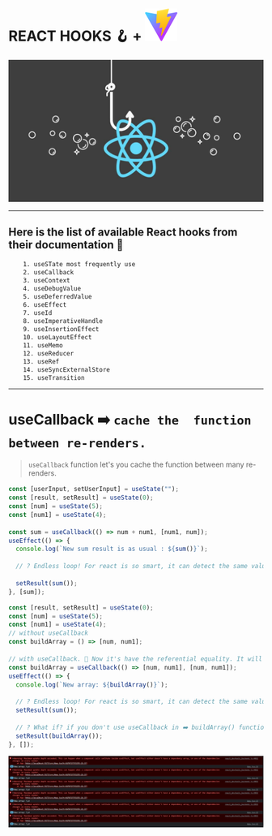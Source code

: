 # REACT HOOKS 🪝 + ![vit svg](/public/vite.svg)

![React hooks thumbnail for README.md](public/images/reacthooks.png)

---

## Here is the list of available React hooks from their documentation 📃

        1. useSTate most frequently use
        2. useCallback
        3. useContext
        4. useDebugValue
        5. useDeferredValue
        6. useEffect
        7. useId
        8. useImperativeHandle
        9. useInsertionEffect
        10. useLayoutEffect
        11. useMemo
        12. useReducer
        13. useRef
        14. useSyncExternalStore
        15. useTransition

---

# useCallback ➡️ `cache the  function between re-renders.`

> `useCallback` function let's you cache the function between many re-renders.

```js
const [userInput, setUserInput] = useState("");
const [result, setResult] = useState(0);
const [num] = useState(5);
const [num1] = useState(4);

const sum = useCallback(() => num + num1, [num1, num]);
useEffect(() => {
  console.log(`New sum result is as usual : ${sum()}`);

  // ? Endless loop! For react is so smart, it can detect the same value and not changed anything because of value is same and prevent the loop. So what's going on here❓We are updating the state by setResult(sum())-(because of sum return a permeative value). When the state change react re-render component. When component re-render() useEffect called and useEffect is looking for [sum] changes and inside of the useEffect we are again change the state by putting sum() inside of setResult(). Again state change when state change react re-render components after re-render useEffect called and blah blah. It could be endless loop like this. But react can detect that value is not changing that's why it's not happing.🚀

  setResult(sum());
}, [sum]);
```

```js
const [result, setResult] = useState(0);
const [num] = useState(5);
const [num1] = useState(4);
// without useCallback
const buildArray = () => [num, num1];

// with useCallback. 🚀 Now it's have the referential equality. It will memoized function before the function gives new value or return new value
const buildArray = useCallback(() => [num, num1], [num, num1]);
useEffect(() => {
  console.log(`New array: ${buildArray()}`);

  // ? Endless loop! For react is so smart, it can detect the same value and not changed anything because of value is same and prevent the loop. So what's going on here❓We are updating the state by setResult(sum())-(because of sum return a permeative value). When the state change react re-render component. When component re-render() useEffect called and useEffect is looking for [sum] changes and inside of the useEffect we are again change the state by putting sum() inside of setResult(). Again state change when state change react re-render components after re-render useEffect called and blah blah. It could be endless loop like this. But react can detect that value is not changing that's why it's not happing.🚀
  setResult(sum());

  // ? What if? if you don't use useCallback in ➡️ buildArray() function. BuildArray function returning a new array and we are set the returned buildArray function array to the result state. So it's going to be an endless rendering loop.
  setResult(buildArray());
}, []);
```

![endless loop without using useCallback and returning a referential value](/public//images/without-useCallback-endless-loop.png)
